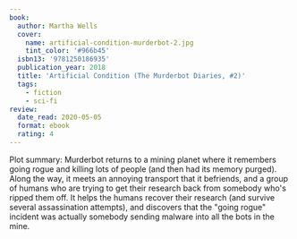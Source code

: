 ```yaml
---
book:
  author: Martha Wells
  cover:
    name: artificial-condition-murderbot-2.jpg
    tint_color: '#966b45'
  isbn13: '9781250186935'
  publication_year: 2018
  title: 'Artificial Condition (The Murderbot Diaries, #2)'
  tags:
    - fiction
    - sci-fi
review:
  date_read: 2020-05-05
  format: ebook
  rating: 4
---
```


Plot summary: Murderbot returns to a mining planet where it remembers going rogue and killing lots of people (and then had its memory purged).
Along the way, it meets an annoying transport that it befriends, and a group of humans who are trying to get their research back from somebody who's ripped them off.
It helps the humans recover their research (and survive several assassination attempts), and discovers that the "going rogue" incident was actually somebody sending malware into all the bots in the mine.